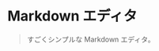 # Markdown エディタ

> すごくシンプルな Markdown エディタ。

<common-codepen-snippet title="Vue 3 Markdown Editor" slug="oNxXzyB" :height="474" tab="js,result" :team="false" user="immarina" name="Vue" :preview="false" :editable="false" />
